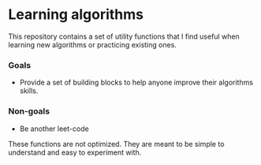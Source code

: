 # Learning algorithms

This repository contains a set of utility functions that I find useful when learning new algorithms or practicing existing ones.

### Goals

* Provide a set of building blocks to help anyone improve their algorithms skills.

### Non-goals

* Be another leet-code

These functions are not optimized. They are meant to be simple to understand and easy to experiment with.
